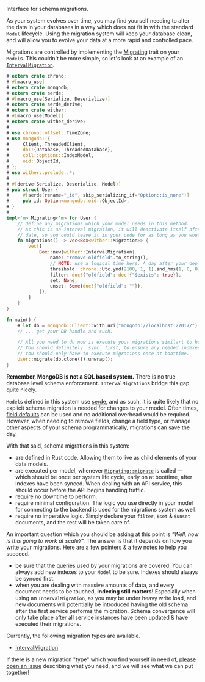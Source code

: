 Interface for schema migrations.

As your system evolves over time, you may find yourself needing to alter the data in your databases in a way which does not fit in with the standard `Model` lifecycle. Using the migration system will keep your database clean, and will allow you to evolve your data at a more rapid and controlled pace.

Migrations are controlled by implementing the [Migrating](./trait.Migrating.html) trait on your `Model`s. This couldn't be more simple, so let's look at an example of an [`IntervalMigration`](./struct.IntervalMigration.html).

```rust
# extern crate chrono;
# #[macro_use]
# extern crate mongodb;
# extern crate serde;
# #[macro_use(Serialize, Deserialize)]
# extern crate serde_derive;
# extern crate wither;
# #[macro_use(Model)]
# extern crate wither_derive;
#
# use chrono::offset::TimeZone;
# use mongodb::{
#     Client, ThreadedClient,
#     db::{Database, ThreadedDatabase},
#     coll::options::IndexModel,
#     oid::ObjectId,
# };
# use wither::prelude::*;
#
# #[derive(Serialize, Deserialize, Model)]
# pub struct User {
#     #[serde(rename="_id", skip_serializing_if="Option::is_none")]
#     pub id: Option<mongodb::oid::ObjectId>,
# }
#
impl<'m> Migrating<'m> for User {
    // Define any migrations which your model needs in this method.
    // As this is an interval migration, it will deactivate itself after the given threshold
    // date, so you could leave it in your code for as long as you would like.
    fn migrations() -> Vec<Box<wither::Migration>> {
        vec![
            Box::new(wither::IntervalMigration{
                name: "remove-oldfield".to_string(),
                // NOTE: use a logical time here. A day after your deployment date, or the like.
                threshold: chrono::Utc.ymd(2100, 1, 1).and_hms(1, 0, 0),
                filter: doc!{"oldfield": doc!{"$exists": true}},
                set: None,
                unset: Some(doc!{"oldfield": ""}),
            }),
        ]
    }
}

fn main() {
    # let db = mongodb::Client::with_uri("mongodb://localhost:27017/").unwrap().db("mydb");
    // ... get your DB handle and such.

    // All you need to do now is execute your migrations similart to how you execute `sync`.
    // You should definitely `sync` first, to ensure any needed indexes are present.
    // You should only have to execute migrations once at boottime.
    User::migrate(db.clone()).unwrap();
}
```

**Remember, MongoDB is not a SQL based system.** There is no true database level schema enforcement. `IntervalMigration`s bridge this gap quite nicely.

`Model`s defined in this system use [serde](https://serde.rs/), and as such, it is quite likely that no explicit schema migration is needed for changes to your model. Often times, [field defaults](https://serde.rs/field-attrs.html#serdedefault) can be used and no additional overhead would be required. However, when needing to remove fields, change a field type, or manage other aspects of your schema programmatically, migrations can save the day.

With that said, schema migrations in this system:

- are defined in Rust code. Allowing them to live as child elements of your data models.
- are executed per model, whenever [`Migrating::migrate`](../migration/trait.Migrating.html#method.migrate) is called — which should be once per system life cycle, early on at boottime, after indexes have been synced. When dealing with an API service, this should occur before the API begins handling traffic.
- require no downtime to perform.
- require minimal configuration. The logic you use directly in your model for connecting to the backend is used for the migrations system as well.
- require no imperative logic. Simply declare your `filter`, `$set` & `$unset` documents, and the rest will be taken care of.

An important question which you should be asking at this point is _"Well, how is this going to work at scale?"._ The answer is that it depends on how you write your migrations. Here are a few pointers & a few notes to help you succeed.

- be sure that the queries used by your migrations are covered. You can always add new indexes to your `Model` to be sure. Indexes should always be synced first.
- when you are dealing with massive amounts of data, and every document needs to be touched, **indexing still matters!** Especially when using an `IntervalMigration`, as you may be under heavy write load, and new documents will potentially be introduced having the old schema after the first service performs the migration. Schema convergence will only take place after all service instances have been updated & have executed their migrations.

Currently, the following migration types are available.

- [IntervalMigration](./struct.IntervalMigration.html)

If there is a new migration "type" which you find yourself in need of, [please open an issue](https://github.com/thedodd/wither) describing what you need, and we will see what we can put together!
